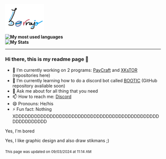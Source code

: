 <div style="display: flex; flex-direction: column; font-weight: bolder;">
<picture> <img height="25%" width="25%" src= "https://github.com/b0rrajo/b0rrajo/blob/main/IMG_0128.JPG"> </picture>
<picture> <img width=270 title="My most used languages" src="https://github-readme-stats.vercel.app/api/top-langs?username=b0rrajo&layout=compact&langs_count=8&card_width=320&theme=catppuccin_mocha&"></picture>
<picture> <img width=312,3 title="My Stats" src="https://github-readme-stats.vercel.app/api?username=b0rrajo&show_icons=true&theme=catppuccin_mocha&card_width=320&"/></picture>
</div>

---

### Hi there, this is my readme page 👋
- 🔭 I’m currently working on 2 programs: [PayCraft](https://github.com/b0rrajo/PayCraft-Systems) and [XKsTOR](https://github.com/b0rrajo/XKsTOR) (repositories here)
- 🌱 I’m currently learning how to do a discord bot called [BOOTIC](https://github.com/b0rrajo/BOTTIC) (GitHub repository avaliable soon)
- 💬 Ask me about for all thing that you need
- 📫 How to reach me: [Discord](https://discordapp.com/users/698132997601361970)
- 😄 Pronouns: He/his
- ⚡ Fun fact: Nothing XDDDDDDDDDDDDDDDDDDDDDDDDDDDDDDDDDDDDDDDDDDDDDDDDDDDDDDDDD

Yes, I'm bored

Yes, I like graphic design and also draw stikmans ;)

<sub>This page was updated on 09/03/2024 at 11:14 AM</sub>

<!--
**b0rrajo/b0rrajo** is a ✨ _special_ ✨ repository because its `README.md` (this file) appears on your GitHub profile.

Here are some ideas to get you started:

- 🔭 I’m currently working on ...
- 🌱 I’m currently learning ...
- 👯 I’m looking to collaborate on ...
- 🤔 I’m looking for help with ...
- 💬 Ask me about ...
- 📫 How to reach me: ...
- 😄 Pronouns: ...
- ⚡ Fun fact: ...
-->
